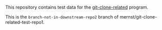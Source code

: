 This repository contains test data for the
[git-clone-related](https://github.com/plume-lib/plume-scripts/blob/master/git-clone-related)
program.

This is the `branch-not-in-downstream-repo2` branch of mernst/git-clone-related-test-repo1.
